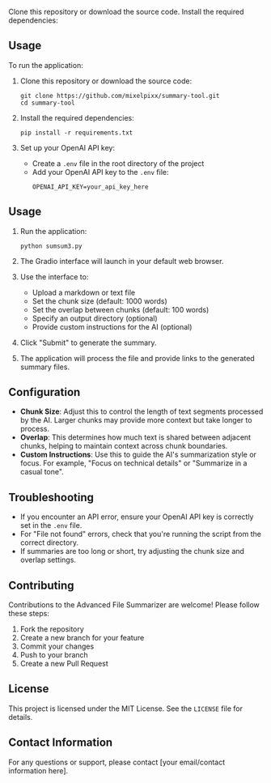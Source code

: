 Clone this repository or download the source code.
Install the required dependencies:

## Usage
To run the application:
   
1. Clone this repository or download the source code:
   ```
   git clone https://github.com/mixelpixx/summary-tool.git
   cd summary-tool
   ```

2. Install the required dependencies:
   ```
   pip install -r requirements.txt
   ```

3. Set up your OpenAI API key:
   - Create a `.env` file in the root directory of the project
   - Add your OpenAI API key to the `.env` file:
     ```
     OPENAI_API_KEY=your_api_key_here
     ```

## Usage

1. Run the application:
   ```
   python sumsum3.py
   ```
   
2. The Gradio interface will launch in your default web browser.

3. Use the interface to:
   - Upload a markdown or text file
   - Set the chunk size (default: 1000 words)
   - Set the overlap between chunks (default: 100 words)
   - Specify an output directory (optional)
   - Provide custom instructions for the AI (optional)

4. Click "Submit" to generate the summary.

5. The application will process the file and provide links to the generated summary files.

## Configuration

- **Chunk Size**: Adjust this to control the length of text segments processed by the AI. Larger chunks may provide more context but take longer to process.
- **Overlap**: This determines how much text is shared between adjacent chunks, helping to maintain context across chunk boundaries.
- **Custom Instructions**: Use this to guide the AI's summarization style or focus. For example, "Focus on technical details" or "Summarize in a casual tone".

## Troubleshooting

- If you encounter an API error, ensure your OpenAI API key is correctly set in the `.env` file.
- For "File not found" errors, check that you're running the script from the correct directory.
- If summaries are too long or short, try adjusting the chunk size and overlap settings.

## Contributing

Contributions to the Advanced File Summarizer are welcome! Please follow these steps:

1. Fork the repository
2. Create a new branch for your feature
3. Commit your changes
4. Push to your branch
5. Create a new Pull Request

## License

This project is licensed under the MIT License. See the `LICENSE` file for details.

## Contact Information

For any questions or support, please contact [your email/contact information here].
